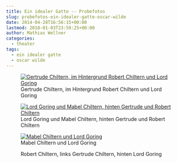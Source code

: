 ```yaml
---
title: Ein idealer Gatte -- Probefotos
slug: probefotos-ein-idealer-gatte-oscar-wilde
date: 2014-04-28T16:56:15+00:00
lastmod: 2018-01-03T23:59:25+00:00
author: Mathias Wellner
categories:
  - theater
tags:
  - ein idealer gatte
  - oscar wilde
---
```

<figure>
  <a href="https://www.flickr.com/photos/mwellner/14016930805" title="Gertrude Chiltern, im Hintergrund Robert Chiltern und Lord Goring">
    <img srcset="https://farm6.staticflickr.com/5200/14016930805_999ce58b78_n.jpg 320w, https://farm6.staticflickr.com/5200/14016930805_999ce58b78_z.jpg 640w, https://farm6.staticflickr.com/5200/14016930805_999ce58b78_c.jpg 800w, https://farm6.staticflickr.com/5200/14016930805_eb32e91e36_h.jpg 1600w, https://farm6.staticflickr.com/5200/14016930805_61a6b285fd_k.jpg 2048w" src="https://farm6.staticflickr.com/5200/14016930805_999ce58b78_b.jpg" title="Gertrude Chiltern, im Hintergrund Robert Chiltern und Lord Goring">
  </a>
  <figcaption>Gertrude Chiltern, im Hintergrund Robert Chiltern und Lord Goring</figcaption>
</figure>

<figure>
  <a href="https://www.flickr.com/photos/mwellner/14016954845" title="Lord Goring und Mabel Chiltern, hinten Gertrude und Robert Chiltern">
    <img srcset="https://farm3.staticflickr.com/2916/14016954845_9c868d82b3_n.jpg 320w, https://farm3.staticflickr.com/2916/14016954845_9c868d82b3_z.jpg 640w, https://farm3.staticflickr.com/2916/14016954845_9c868d82b3_c.jpg 800w, https://farm3.staticflickr.com/2916/14016954845_1e20ccca40_h.jpg 1600w, https://farm3.staticflickr.com/2916/14016954845_5fa69748bb_k.jpg 2048w" src="https://farm3.staticflickr.com/2916/14016954845_9c868d82b3_b.jpg" title="Lord Goring und Mabel Chiltern, hinten Gertrude und Robert Chiltern">
  </a>
  <figcaption>Lord Goring und Mabel Chiltern, hinten Gertrude und Robert Chiltern</figcaption>
</figure>

<figure>
  <a href="https://www.flickr.com/photos/mwellner/14013752842" title="Mabel Chiltern und Lord Goring">
    <img srcset="https://farm8.staticflickr.com/7090/14013752842_5e1ef1a2bc_n.jpg 320w, https://farm8.staticflickr.com/7090/14013752842_5e1ef1a2bc_z.jpg 640w, https://farm8.staticflickr.com/7090/14013752842_5e1ef1a2bc_c.jpg 800w, https://farm8.staticflickr.com/7090/14013752842_1e0d805998_h.jpg 1600w, https://farm8.staticflickr.com/7090/14013752842_bafe20fd9a_k.jpg 2048w" src="https://farm8.staticflickr.com/7090/14013752842_5e1ef1a2bc_b.jpg" title="Mabel Chiltern und Lord Goring">
  </a>
  <figcaption>Mabel Chiltern und Lord Goring</figcaption>
</figure>

<figure>
  <a href="https://www.flickr.com/photos/mwellner/14016908015" title="MW_20140423_5213.jpg by mathias wellner, on Flickr">
    <img srcset="https://farm8.staticflickr.com/7134/14016908015_94e182c733_n.jpg 320w, https://farm8.staticflickr.com/7134/14016908015_94e182c733_z.jpg 640w, https://farm8.staticflickr.com/7134/14016908015_94e182c733_c.jpg 800w, https://farm8.staticflickr.com/7134/14016908015_1433f2a66c_h.jpg 1600w, https://farm8.staticflickr.com/7134/14016908015_7623fe1679_k.jpg 2048w" src="https://farm8.staticflickr.com/7134/14016908015_94e182c733_b.jpg" title="">
  </a>
  <figcaption>Robert Chiltern, links Gertrude Chiltern, hinten Lord Goring</figcaption>
</figure>